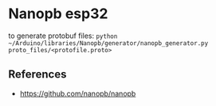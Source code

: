 # Nanopb esp32

to generate protobuf files:
`python ~/Arduino/libraries/Nanopb/generator/nanopb_generator.py proto_files/<protofile.proto>`

## References
- https://github.com/nanopb/nanopb
